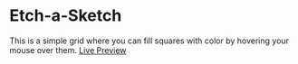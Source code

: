 # Etch-a-Sketch
This is a simple grid where you can fill squares with color by hovering your mouse over them.
[Live Preview](https://centari2013.github.io/etch-a-sketch/)